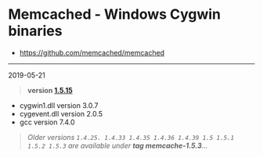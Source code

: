 # Memcached - Windows Cygwin binaries #
- https://github.com/memcached/memcached

----
2019-05-21
> **version [1.5.15](https://github.com/memcached/memcached/tree/1.5.15)**

  - cygwin1.dll version 3.0.7
  - cygevent.dll version 2.0.5
  - gcc version 7.4.0

> *Older versions `1.4.25. 1.4.33 1.4.35 1.4.36 1.4.39 1.5 1.5.1 1.5.2 1.5.3` are available under **tag memcache-1.5.3**...*